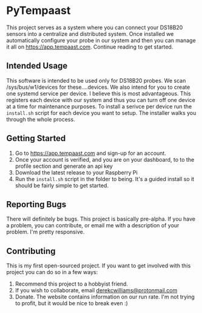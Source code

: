 # PyTempaast

This project serves as a system where you can connect your DS18B20 sensors into a centralize and distributed system. Once installed we automatically configure your probe in our system and then you can manage it all on https://app.tempaast.com. Continue reading to get started.

## Intended Usage
This software is intended to be used only for DS18B20 probes. We scan /sys/bus/w1/devices for these....devices. We also intend for you to create one systemd service per device. I believe this is most advantageous. This registers each device with our system and thus you can turn off one device at a time for maintenance purposes. To install a serivce per device run the `install.sh` script for each device you want to setup. The installer walks you through the whole process.

## Getting Started
1. Go to https://app.tempaast.com and sign-up for an account.
2. Once your account is verified, and you are on your dashboard, to to the profile section and generate an api key
3. Download the latest release to your Raspberry Pi
4. Run the `install.sh` script in the folder to being. It's a guided install so it should be fairly simple to get started.

## Reporting Bugs
There will definitely be bugs. This project is basically pre-alpha. If you have a problem, you can contribute, or email me with a description of your problem. I'm pretty responsive.

## Contributing
This is my first open-sourced project. If you want to get involved with this project you can do so in a few ways:
1. Recommend this project to a hobbyist friend.
2. If you wish to collaborate, email derekcwilliams@protonmail.com
3. Donate. The website contains information on our run rate. I'm not trying to profit, but it would be nice to break even :)